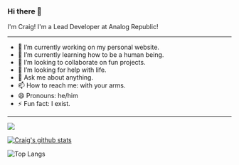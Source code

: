 ### Hi there 👋

I'm Craig! I'm a Lead Developer at Analog Republic!

---

- 🔭 I’m currently working on my personal website.
- 🌱 I’m currently learning how to be a human being.
- 👯 I’m looking to collaborate on fun projects.
- 🤔 I’m looking for help with life.
- 💬 Ask me about anything.
- 📫 How to reach me: with your arms.
- 😄 Pronouns: he/him
- ⚡ Fun fact: I exist.

---

![](https://komarev.com/ghpvc/?username=CraigChilds94)

[![Craig's github stats](https://github-readme-stats.vercel.app/api?username=CraigChilds94)](https://github.com/anuraghazra/github-readme-stats)

![Top Langs](https://github-readme-stats.vercel.app/api/top-langs/?username=CraigChilds94&layout=compact)
